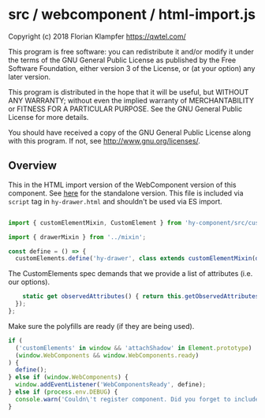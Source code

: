 # src / webcomponent / html-import.js
Copyright (c) 2018 Florian Klampfer <https://qwtel.com/>

This program is free software: you can redistribute it and/or modify
it under the terms of the GNU General Public License as published by
the Free Software Foundation, either version 3 of the License, or
(at your option) any later version.

This program is distributed in the hope that it will be useful,
but WITHOUT ANY WARRANTY; without even the implied warranty of
MERCHANTABILITY or FITNESS FOR A PARTICULAR PURPOSE.  See the
GNU General Public License for more details.

You should have received a copy of the GNU General Public License
along with this program.  If not, see <http://www.gnu.org/licenses/>.

## Overview
This in the HTML import version of the WebComponent version of this component.
See [here](index.md) for the standalone version.
This file is included via `script` tag in `hy-drawer.html` and shouldn't be used via ES import.


```js

import { customElementMixin, CustomElement } from 'hy-component/src/custom-element';

import { drawerMixin } from '../mixin';

const define = () => {
  customElements.define('hy-drawer', class extends customElementMixin(drawerMixin(CustomElement)) {
```

The CustomElements spec demands that we provide a list of attributes (i.e. our options).


```js
    static get observedAttributes() { return this.getObservedAttributes(); }
  });
};
```

Make sure the polyfills are ready (if they are being used).


```js
if (
  ('customElements' in window && 'attachShadow' in Element.prototype) ||
  (window.WebComponents && window.WebComponents.ready)
) {
  define();
} else if (window.WebComponents) {
  window.addEventListener('WebComponentsReady', define);
} else if (process.env.DEBUG) {
  console.warn('Couldn\'t register component. Did you forget to include a WebComponents polyfill?');
}
```


